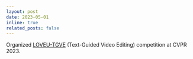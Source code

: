 ```yaml
---
layout: post
date: 2023-05-01
inline: true
related_posts: false
---
```


Organized [LOVEU-TGVE](https://sites.google.com/view/loveucvpr23/track4) (Text-Guided Video Editing) competition at CVPR 2023.
